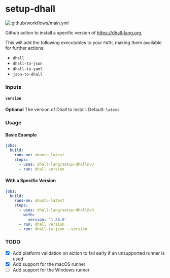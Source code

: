 # setup-dhall

![.github/workflows/main.yml](https://github.com/dhall-lang/setup-dhall/workflows/.github/workflows/main.yml/badge.svg?event=release)

Github action to install a specific version of https://dhall-lang.org.

This will add the following executables to your `PATH`, making them available for further actions:

- `dhall`
- `dhall-to-json`
- `dhall-to-yaml`
- `json-to-dhall`

### Inputs

#### `version`

**Optional** The version of Dhall to install. Default: `latest`.

### Usage

#### Basic Example

```yaml
jobs:
  build:
    runs-on: ubuntu-latest
    steps:
      - uses: dhall-lang/setup-dhall@v3
      - run: dhall version
```

#### With a Specific Version

```yaml
jobs:
  build:
    runs-on: ubuntu-latest
    steps:
      - uses: dhall-lang/setup-dhall@v3
        with:
          version: '1.28.0'
      - run: dhall version
      - run: dhall-to-json --version
```

### TODO

- [x] Add platform validation on action to fail early if an unsupported runner is used
- [x] Add support for the macOS runner
- [ ] Add support for the Windows runner
